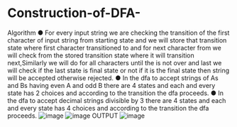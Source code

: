 # Construction-of-DFA-
Algorithm
● For every input string we are checking the transition of the first character of input string
from starting state and we will store that transition state where first character transitioned
to and for next character from we will check from the stored transition state where it will
transition next,Similarly we will do for all characters until the is not over and last we will
check if the last state is final state or not if it is the final state then string will be accepted
otherwise rejected.
● In the dfa to accept strings of As and Bs having even A and odd B there are 4 states and
each and every state has 2 choices and according to the transition the dfa proceeds.
● In the dfa to accept decimal strings divisible by 3 there are 4 states and each and every
state has 4 choices and according to the transition the dfa proceeds.
![image](https://user-images.githubusercontent.com/69521280/138770596-2a7cfe29-4b76-4610-bbd6-dfb152248b2d.png)
![image](https://user-images.githubusercontent.com/69521280/138770623-179b96f3-d054-44e1-b65c-288ff454a9f0.png)
OUTPUT
![image](https://user-images.githubusercontent.com/69521280/138770054-042866ec-9716-4405-8e0b-843af68469e2.png)
